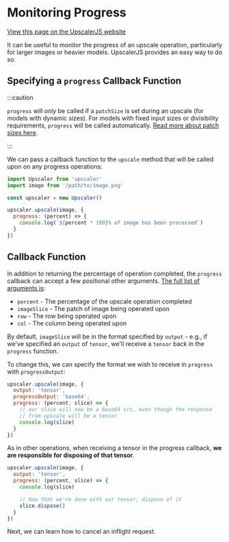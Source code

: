 # Monitoring Progress

<a class="docs-link" href="https://upscalerjs.com/documentation/guides/browser/usage/progress">View this page on the UpscalerJS website</a>

It can be useful to monitor the progress of an upscale operation, particularly for larger images or heavier models. UpscalerJS provides an easy way to do so.

## Specifying a `progress` Callback Function

:::caution

`progress` will _only_ be called if a `patchSize` is set during an upscale (for models with dynamic sizes). For models with fixed input sizes or divisibility requirements, `progress` will be called automatically. [Read more about patch sizes here](../performance/patch-sizes).

:::

We can pass a callback function to the `upscale` method that will be called upon on any progress operations:

```javascript
import Upscaler from 'upscaler'
import image from '/path/to/image.png'

const upscaler = new Upscaler()

upscaler.upscale(image, {
  progress: (percent) => {
    console.log(`${percent * 100}% of image has been processed`)
  }
})
```

## Callback Function

In addition to returning the percentage of operation completed, the `progress` callback can accept a few positional other arguments. [The full list of arguments is](/documentation/api/upscale#progress):

* `percent` - The percentage of the upscale operation completed
* `imageSlice` - The patch of image being operated upon
* `row` - The row being operated upon
* `col` - The column being operated upon

By default, `imageSlice` will be in the format specified by `output` - e.g., if we've specified an `output` of `tensor`, we'll receive a `tensor` back in the `progress` function.

To change this, we can specify the format we wish to receive in `progress` with `progressOutput`:

```javascript
upscaler.upscale(image, {
  output: 'tensor',
  progressOutput: 'base64',
  progress: (percent, slice) => {
    // our slice will now be a base64 src, even though the response
    // from upscale will be a tensor
    console.log(slice) 
  }
})
```

As in other operations, when receiving a tensor in the progress callback, **we are responsible for disposing of that tensor**. 

```javascript
upscaler.upscale(image, {
  output: 'tensor',
  progress: (percent, slice) => {
    console.log(slice) 

    // Now that we're done with our tensor, dispose of it
    slice.dispose()
  }
})
```

Next, we can learn how to cancel an inflight request.
